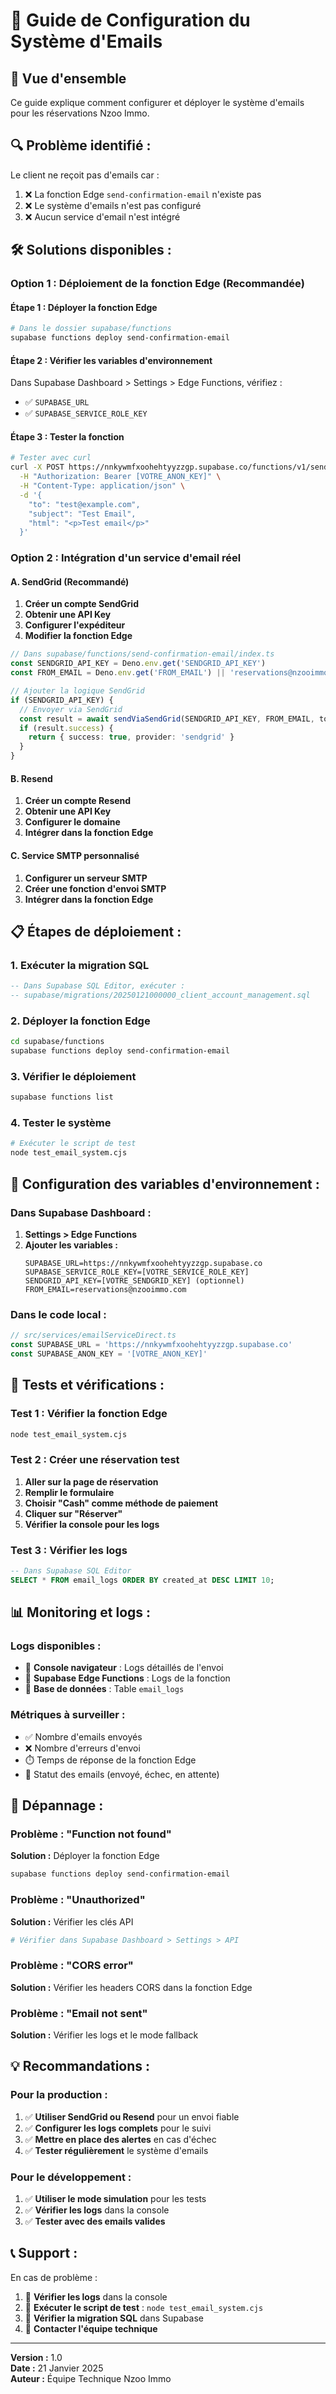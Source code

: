 # 📧 Guide de Configuration du Système d'Emails

## 🎯 Vue d'ensemble

Ce guide explique comment configurer et déployer le système d'emails pour les réservations Nzoo Immo.

## 🔍 **Problème identifié :**

Le client ne reçoit pas d'emails car :
1. ❌ La fonction Edge `send-confirmation-email` n'existe pas
2. ❌ Le système d'emails n'est pas configuré
3. ❌ Aucun service d'email n'est intégré

## 🛠️ **Solutions disponibles :**

### **Option 1 : Déploiement de la fonction Edge (Recommandée)**

#### **Étape 1 : Déployer la fonction Edge**
```bash
# Dans le dossier supabase/functions
supabase functions deploy send-confirmation-email
```

#### **Étape 2 : Vérifier les variables d'environnement**
Dans Supabase Dashboard > Settings > Edge Functions, vérifiez :
- ✅ `SUPABASE_URL`
- ✅ `SUPABASE_SERVICE_ROLE_KEY`

#### **Étape 3 : Tester la fonction**
```bash
# Tester avec curl
curl -X POST https://nnkywmfxoohehtyyzzgp.supabase.co/functions/v1/send-confirmation-email \
  -H "Authorization: Bearer [VOTRE_ANON_KEY]" \
  -H "Content-Type: application/json" \
  -d '{
    "to": "test@example.com",
    "subject": "Test Email",
    "html": "<p>Test email</p>"
  }'
```

### **Option 2 : Intégration d'un service d'email réel**

#### **A. SendGrid (Recommandé)**
1. **Créer un compte SendGrid**
2. **Obtenir une API Key**
3. **Configurer l'expéditeur**
4. **Modifier la fonction Edge**

```typescript
// Dans supabase/functions/send-confirmation-email/index.ts
const SENDGRID_API_KEY = Deno.env.get('SENDGRID_API_KEY')
const FROM_EMAIL = Deno.env.get('FROM_EMAIL') || 'reservations@nzooimmo.com'

// Ajouter la logique SendGrid
if (SENDGRID_API_KEY) {
  // Envoyer via SendGrid
  const result = await sendViaSendGrid(SENDGRID_API_KEY, FROM_EMAIL, to, subject, html)
  if (result.success) {
    return { success: true, provider: 'sendgrid' }
  }
}
```

#### **B. Resend**
1. **Créer un compte Resend**
2. **Obtenir une API Key**
3. **Configurer le domaine**
4. **Intégrer dans la fonction Edge**

#### **C. Service SMTP personnalisé**
1. **Configurer un serveur SMTP**
2. **Créer une fonction d'envoi SMTP**
3. **Intégrer dans la fonction Edge**

## 📋 **Étapes de déploiement :**

### **1. Exécuter la migration SQL**
```sql
-- Dans Supabase SQL Editor, exécuter :
-- supabase/migrations/20250121000000_client_account_management.sql
```

### **2. Déployer la fonction Edge**
```bash
cd supabase/functions
supabase functions deploy send-confirmation-email
```

### **3. Vérifier le déploiement**
```bash
supabase functions list
```

### **4. Tester le système**
```bash
# Exécuter le script de test
node test_email_system.cjs
```

## 🔧 **Configuration des variables d'environnement :**

### **Dans Supabase Dashboard :**
1. **Settings > Edge Functions**
2. **Ajouter les variables :**
   ```
   SUPABASE_URL=https://nnkywmfxoohehtyyzzgp.supabase.co
   SUPABASE_SERVICE_ROLE_KEY=[VOTRE_SERVICE_ROLE_KEY]
   SENDGRID_API_KEY=[VOTRE_SENDGRID_KEY] (optionnel)
   FROM_EMAIL=reservations@nzooimmo.com
   ```

### **Dans le code local :**
```typescript
// src/services/emailServiceDirect.ts
const SUPABASE_URL = 'https://nnkywmfxoohehtyyzzgp.supabase.co'
const SUPABASE_ANON_KEY = '[VOTRE_ANON_KEY]'
```

## 🧪 **Tests et vérifications :**

### **Test 1 : Vérifier la fonction Edge**
```bash
node test_email_system.cjs
```

### **Test 2 : Créer une réservation test**
1. **Aller sur la page de réservation**
2. **Remplir le formulaire**
3. **Choisir "Cash" comme méthode de paiement**
4. **Cliquer sur "Réserver"**
5. **Vérifier la console pour les logs**

### **Test 3 : Vérifier les logs**
```sql
-- Dans Supabase SQL Editor
SELECT * FROM email_logs ORDER BY created_at DESC LIMIT 10;
```

## 📊 **Monitoring et logs :**

### **Logs disponibles :**
- 📧 **Console navigateur** : Logs détaillés de l'envoi
- 📧 **Supabase Edge Functions** : Logs de la fonction
- 📧 **Base de données** : Table `email_logs`

### **Métriques à surveiller :**
- ✅ Nombre d'emails envoyés
- ❌ Nombre d'erreurs d'envoi
- ⏱️ Temps de réponse de la fonction Edge
- 📧 Statut des emails (envoyé, échec, en attente)

## 🚨 **Dépannage :**

### **Problème : "Function not found"**
**Solution :** Déployer la fonction Edge
```bash
supabase functions deploy send-confirmation-email
```

### **Problème : "Unauthorized"**
**Solution :** Vérifier les clés API
```bash
# Vérifier dans Supabase Dashboard > Settings > API
```

### **Problème : "CORS error"**
**Solution :** Vérifier les headers CORS dans la fonction Edge

### **Problème : "Email not sent"**
**Solution :** Vérifier les logs et le mode fallback

## 💡 **Recommandations :**

### **Pour la production :**
1. ✅ **Utiliser SendGrid ou Resend** pour un envoi fiable
2. ✅ **Configurer les logs complets** pour le suivi
3. ✅ **Mettre en place des alertes** en cas d'échec
4. ✅ **Tester régulièrement** le système d'emails

### **Pour le développement :**
1. ✅ **Utiliser le mode simulation** pour les tests
2. ✅ **Vérifier les logs** dans la console
3. ✅ **Tester avec des emails valides**

## 📞 **Support :**

En cas de problème :
1. 📧 **Vérifier les logs** dans la console
2. 📧 **Exécuter le script de test** : `node test_email_system.cjs`
3. 📧 **Vérifier la migration SQL** dans Supabase
4. 📧 **Contacter l'équipe technique**

---

**Version :** 1.0  
**Date :** 21 Janvier 2025  
**Auteur :** Équipe Technique Nzoo Immo
